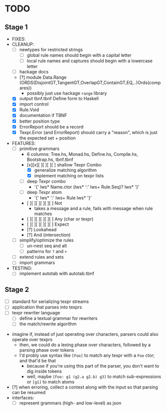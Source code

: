 # TODO

## Stage 1

- FIXES:
- CLEANUP:
  - [ ] newtypes for restricted strings
    - [ ] global rule names should begin with a capital letter
    - [ ] local rule names and captures should begin with a lowercase letter
  - [ ] hackage docs
  - [?] module Data.Range (ORDS(DisjointGT,TangentGT,OverlapGT,ContainGT,EQ,..)Ords(compares))
      - possibly just use hackage `range` library
  - [x] output tbnf.tbnf Define form to Haskell
  - [x] import control
  - [x] Rule.Void
  - [x] documentation if TBNF
  - [x] better position type
  - [x] ErrorReport should be a record
  - [x] Texpr.Error (and ErrorReport) should carry a "reason", which is just the expected set + position
- FEATURES:
  - [ ] primitive grammars
    - 6 columns: Tree.hs, Monad.hs, Define.hs, Compile.hs, Bootstrap.hs, tbnf.tbnf
    - [x][x][ ][ ][ ][ ] shallow Texpr Combo
      - [x] generalize matching algorithm
      - [x] implement matching on texpr lists
    - [ ] deep Texpr combo
      - '{' lws* Name.ctor (lws* ':' lws+ Rule.Seq)? lws* '}'
    - [ ] deep Texpr atom
      - '{' lws* ':' lws+ Rule lws* '}'
    - [ ][ ][ ][ ][ ][ ] Not
      - takes a message and a rule, fails with message when rule matches
    - [ ][ ][ ][ ][ ][ ] Any (char or texpr)
    - [ ][ ][ ][ ][ ][ ] Expect
    - [?] Lookahead
    - [?] And (intersection)
  - [ ] simplify/optimize the rules
    - [ ] un-nest seq and alt
    - [ ] patterns for `?` and `+`
  - [ ] extend rules and sets
  - [ ] import grammars
- TESTING:
  - [ ] implement autotab with autotab.tbnf

## Stage 2

- [ ] standard for serializing texpr streams
- [ ] application that parses into texprs
- [ ] texpr rewriter language
  - [ ] define a textual grammar for rewriters
  - [ ] the match/rewrite algorithm
- imagine if, instead of just operating over characters, parsers could also operate over texprs
  - then, we could do a lexing phase over characters, followed by a parsing phase over tokens
  - I'd probly use syntax like `[Foo]` to match any texpr with a `Foo` ctor; and that'd be that
    - because if you're using this part of the parser, you don't want to dig inside tokens
    - well, maybe `[Foo: g1 (g2.a g2.b) g3]` to match sub-expressions or `[g1]` to match atoms
- [?] when erroring, collect a context along with the input so that parsing can be resumed
- interfaces:
  - [ ] represent grammars (high- and low-level) as json
